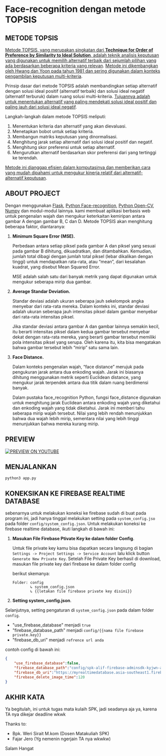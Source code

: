 # Face-recognition dengan metode TOPSIS

## METODE TOPSIS

[Metode TOPSIS, yang merupakan singkatan dari **Technique for Order of Preference by Similarity to Ideal Solution**, adalah teknik analisis keputusan yang digunakan untuk memilih alternatif terbaik dari sejumlah pilihan yang ada berdasarkan beberapa kriteria yang relevan]((https://dosenit.com/kuliah-it/metode-topsis)). [Metode ini dikembangkan oleh Hwang dan Yoon pada tahun 1981 dan sering digunakan dalam konteks pengambilan keputusan multi-kriteria](https://nictodev.com/mengenal-metode-topsis-adalah/).

Prinsip dasar dari metode TOPSIS adalah membandingkan setiap alternatif dengan solusi ideal positif (alternatif terbaik) dan solusi ideal negatif (alternatif terburuk) dalam ruang solusi multi-kriteria. [Tujuannya adalah untuk menentukan alternatif yang paling mendekati solusi ideal positif dan paling jauh dari solusi ideal negatif]((https://dosenit.com/kuliah-it/metode-topsis)).

Langkah-langkah dalam metode TOPSIS meliputi:
1. Menentukan kriteria dan alternatif yang akan dievaluasi.
2. Menetapkan bobot untuk setiap kriteria.
3. Membangun matriks keputusan yang dinormalisasi.
4. Menghitung jarak setiap alternatif dari solusi ideal positif dan negatif.
5. Menghitung skor preferensi untuk setiap alternatif.
6. Mengurutkan alternatif berdasarkan skor preferensi dari yang tertinggi ke terendah.

[Metode ini dianggap efisien dalam komputasinya dan memberikan cara yang mudah dipahami untuk mengukur kinerja relatif dari alternatif-alternatif keputusan](https://dosenit.com/kuliah-it/metode-topsis).

## ABOUT PROJECT

Dengan menggunakan [Flask](https://pypi.org/project/Flask/), [Python Face-recognition](https://pypi.org/project/face-recognition/), [Python Open-CV](https://pypi.org/project/opencv-python/), [Numpy](https://pypi.org/project/numpy/) dan modul-modul lainnya. kami membuat aplikasi berbasis web untuk pengenalan wajah dan mengukur keterkaitan kemiripan antara gambar A dengan gambar B, C dan D. Metode TOPSIS akan menghitung beberapa faktor, diantaranya:

1. **Minimum Square Error (MSE).**

    Perbedaan antara setiap piksel pada gambar A dan piksel yang sesuai pada gambar B dihitung, dikuadratkan, dan ditambahkan. Kemudian, jumlah total dibagi dengan jumlah total piksel (lebar dikalikan dengan tinggi) untuk mendapatkan rata-rata, atau “mean”, dari kesalahan kuadrat, yang disebut Mean Squared Error.

    MSE adalah salah satu dari banyak metrik yang dapat digunakan untuk mengukur seberapa mirip dua gambar.

2. **Average Standar Deviation.**

    Standar deviasi adalah ukuran seberapa jauh sekelompok angka menyebar dari rata-rata mereka. Dalam konteks ini, standar deviasi adalah ukuran seberapa jauh intensitas piksel dalam gambar menyebar dari rata-rata intensitas piksel.

    Jika standar deviasi antara gambar A dan gambar lainnya semakin kecil, itu berarti intensitas piksel dalam kedua gambar tersebut menyebar dekat dengan rata-rata mereka, yang berarti gambar tersebut memiliki pola intensitas piksel yang serupa. Oleh karena itu, kita bisa mengatakan bahwa gambar tersebut lebih “mirip” satu sama lain.

2. **Face Distance.**

    Dalam konteks pengenalan wajah, “face distance” merujuk pada pengukuran jarak antara dua enkoding wajah. Jarak ini biasanya dihitung menggunakan metrik seperti Euclidean distance, yang mengukur jarak terpendek antara dua titik dalam ruang berdimensi banyak.

    Dalam pustaka face_recognition Python, fungsi face_distance digunakan untuk menghitung jarak Euclidean antara enkoding wajah yang diketahui dan enkoding wajah yang tidak diketahui. Jarak ini memberi tahu seberapa mirip wajah tersebut. Nilai yang lebih rendah menunjukkan bahwa dua wajah lebih mirip, sementara nilai yang lebih tinggi menunjukkan bahwa mereka kurang mirip.



## PREVIEW

[![PREVIEW ON YOUTUBE](https://img.youtube.com/vi/6_fxC9u8tMU/0.jpg)](https://www.youtube.com/watch?v=6_fxC9u8tMU)

## MENJALANKAN

```
python3 app.py
```

## KONEKSIKAN KE FIREBASE REALTIME DATABASE


sebenarnya untuk melakukan koneksi ke firebase sudah di buat pada program ini, jadi hanya tinggal melakukan setting pada `system_config.jso` pada folder `config/system_config.json`. Untuk melakukan koneksi ke firebase realtime database, ikuti langkah di bawah ini:

1. **Masukan File Firebase Ptivate Key ke dalam folder Config**.

    Untuk file private key kamu bisa dapatkan secara langsung di bagian `Settings -> Project Settings -> Service Account` lalu klick button `Generate New Private Key`. Setelah File Private Key berhasil di download, masukan file private key dari firebase ke dalam folder config

    berikut skemanya:
    ```
    Folder: config
            ↳ system_config.json
            ↳ {{letakan file firebase private key disini}}
    ```

2. **Setting system_config.json**.

Selanjutnya, setting pengaturan di `system_config.json` pada dalam folder `config`.

- "use_firebase_database" menjadi `true`
- "firebase_database_path" menjadi `config/{{nama file firebase private.key}}` 
- "firebase_db_uri" menjadi `refrence url anda` 

contoh config di bawah ini:
```JSON
{
    "use_firebase_database":false,
    "firebase_database_path":"config/spk-alif-firebase-adminsdk-kyjwn-a5042873f7.json",
    "firebase_db_uri":"https://myrealtimedatabase.asia-southeast1.firebasedatabase.app/",
    "firebase_delete_image_time":120
}
```

## AKHIR KATA

Ya begitulah, ini untuk tugas mata kulaih SPK, jadi seadanya aja ya, karena TA nya dikejar deadline wkwk

Thanks to:

- Bpk. Weri Sirait M.kom (Dosen Matakuliah SPK)
- Fajar Jero (Yg nemenin ngerjain TA nya wkwkw)

Salam Hangat